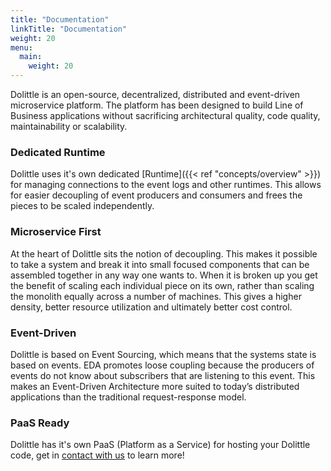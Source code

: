 ```yaml
---
title: "Documentation"
linkTitle: "Documentation"
weight: 20
menu:
  main:
    weight: 20
---
```


Dolittle is an open-source, decentralized, distributed and event-driven microservice platform. The platform has been designed to build Line of Business applications without sacrificing architectural quality, code quality, maintainability or scalability.

### Dedicated Runtime
Dolittle uses it's own dedicated [Runtime]({{< ref "concepts/overview" >}}) for managing connections to the event logs and other runtimes. This allows for easier decoupling of event producers and consumers and frees the pieces to be scaled independently.

### Microservice First
At the heart of Dolittle sits the notion of decoupling. This makes it possible to take a system and break it into small focused components
that can be assembled together in any way one wants to. When it is broken up you get the benefit of scaling each individual piece on its own, rather than scaling the monolith
equally across a number of machines. This gives a higher density, better resource utilization and ultimately better cost
control.

### Event-Driven
Dolittle is based on Event Sourcing, which means that the systems state is based on events. 
EDA promotes loose coupling because the producers of events do not know about subscribers that are listening to this event. This makes an Event-Driven Architecture more suited to today’s distributed applications than the traditional request-response model.

### PaaS Ready
Dolittle has it's own PaaS (Platform as a Service) for hosting your Dolittle code, get in [contact with us](https://dolittle.com/contact) to learn more!
